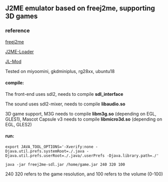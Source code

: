 ## J2ME emulator based on freej2me, supporting 3D games
### reference
[freej2me](https://github.com/hex007/freej2me)

[J2ME-Loader](https://github.com/nikita36078/J2ME-Loader)

[JL-Mod](https://github.com/woesss/JL-Mod)

Tested on miyoomini, gkdminiplus, rg28xx, ubuntu18
 
#### compile:
 
The front-end uses sdl2,  needs to compile **sdl_interface**
 
The sound uses sdl2-mixer, needs to compile **libaudio.so**
 
3D game support, M3G needs to compile **libm3g.so** (depending on EGL, GLES1), Mascot Capsule v3 needs to compile **libmicro3d.so** (depending on EGL, GLES2)
 
#### run:
 
```
export JAVA_TOOL_OPTIONS='-Xverify:none -Djava.util.prefs.systemRoot=./.java -Djava.util.prefs.userRoot=./.java/.userPrefs -Djava.library.path=./'

java -jar freej2me-sdl.jar /home/game.jar 240 320 100
```

240 320 refers to the game resolution, and 100 refers to the volume (0-100)